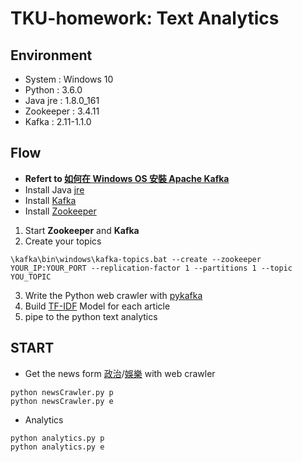 # TKU-homework: Text Analytics

## Environment
* System    : Windows 10
* Python    : 3.6.0
* Java jre  : 1.8.0_161
* Zookeeper : 3.4.11
* Kafka     : 2.11-1.1.0

## Flow

* **Refert to [如何在 Windows OS 安裝 Apache Kafka]**
* Install Java [jre] 
* Install [Kafka] 
* Install [Zookeeper]
1. Start **Zookeeper** and **Kafka**
2. Create your topics
```
\kafka\bin\windows\kafka-topics.bat --create --zookeeper YOUR_IP:YOUR_PORT --replication-factor 1 --partitions 1 --topic YOU_TOPIC
```
3. Write the Python web crawler with [pykafka]
4. Build [TF-IDF] Model for each article
5. pipe to the python text analytics

## START
* Get the news form [政治]/[娛樂] with web crawler
```
python newsCrawler.py p
python newsCrawler.py e
```
* Analytics 
```
python analytics.py p
python analytics.py e
```
[jre]: http://www.oracle.com/technetwork/java/javase/downloads/server-jre8-downloads-2133154.html "jre"
[kafka]: http://zookeeper.apache.org/releases.html "kafka"
[Zookeeper]: http://kafka.apache.org/downloads.html "Zookeeper"
[如何在 Windows OS 安裝 Apache Kafka]: https://blog.yowko.com/2017/03/windows-os-apache-kafka.html
[TF-IDF]: https://www.jianshu.com/p/edf666d3995f
[pykafka]: https://github.com/dpkp/kafka-python
[政治]: https://tw.news.yahoo.com/politics/archive
[娛樂]: https://tw.news.yahoo.com/politics/archive
